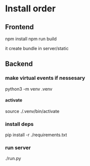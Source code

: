 # Install order
## Frontend
npm install 
npm run build

  it create bundle in server/static

## Backend
### make virtual events if nessesary
python3 -m venv .venv
#### activate
source ./.venv/bin/activate
### install deps
pip install -r ./requirements.txt       
### run server
./run.py
